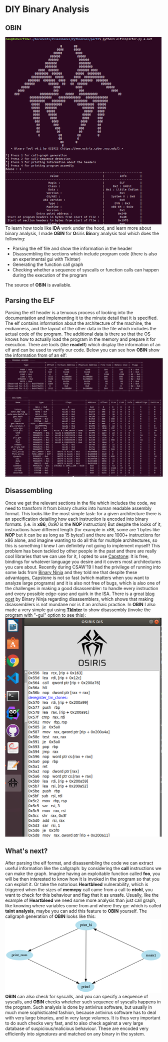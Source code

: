 # DIY Binary Analysis
## OBIN
<img src="https://github.com/ImanHosseini/OBIN/raw/master/blog/term.png" width="500" /> <br>
To learn how tools like **IDA** work under the hood, and learn more about binary analysis, I made **OBIN** for **O**siris **Bin**ary analysis tool which does the following: 
+ Parsing the elf file and show the information in the header <br>
+ Disassembling the sections which include program code (there is also an experimental gui with TkInter) <br>
+ Generating the function call graph <br>
+ Checking whether a sequence of syscalls or function calls can happen during the execution of the program <br>

The source of **OBIN** is available.

## Parsing the ELF
Parsing the elf header is a tenuous process of looking into the documentation and implementing it to the minute detail that it is specified. The elf contains information about the architecture of the machine, the endianness, and the layout of the other data in the file which includes the actual code of the program. The additional data is there so that the OS knows how to actually load the program in the memory and prepare it for execution. There are tools (like **readelf**) which display the information of an elf and can be used to verify our code. Below you can see how **OBIN** show the information from of an elf:
<img src="https://github.com/ImanHosseini/OBIN/raw/master/blog/hdr.png" width="900" />

## Disassembling
Once we get the relevant sections in the file which includes the code, we need to transform it from binary chunks into human readable assembly format. This looks like the most simple task: for a given architecture there is an specification detailing how each instruction is encoded into binary formats. (i.e. in **x86**, _0x90_ is the **NOP** instruction) But despite the looks of it, instructions have different length (for example in x86, some are 1 bytes like **NOP** but it can be as long as 15 bytes!) and there are 1000+ instructions for x86 alone, and imagine wanting to do all this for multiple architectures, so this is something I knew I am definitely not going to implement myself! This problem has been tackled by other people in the past and there are really cool libraries that we can use for it, I opted to use [Capstone](http://www.capstone-engine.org/): It is free, bindings for whatever language you desire and it covers most architectures you care about. Recently during CSAW'19 I had the privilege of running into some lads from [Binary Ninja](https://binary.ninja/) and they told me that despite these advantages, Capstone is not so fast (which matters when you want to analyze large programs) and it is also not free of bugs, which is also one of the challenges in making a good disassembler: to handle every instruction and every possible edge-case and quirk in the ISA. There is a great [blog post](https://binary.ninja/2018/06/19/fast-track-to-assembler-writing.html) by Binary Ninja regarding disassemblers, which shows that making disassemblers is not mundane nor is it an archaic practice. In **OBIN** I also made a very simple gui using [**TkInter**](https://docs.python.org/3/library/tk.html) to show disassembly (invoke the program with "-gui" option to see this):
<img src="https://github.com/ImanHosseini/OBIN/blob/master/blog/oscr.png" width="500" />
## What's next?
After parsing the elf format, and disassembling the code we can extract useful information like the callgraph: by considering the **call** instructions we can make the graph. Imagine having an exploitable function called **foo**, you will be then interested to know how it is invoked in the program so that you can exploit it. Or take the notorious **Heartbleed** vulnerability, which is triggered when the sizes of **memcpy** call came from a call to **ntohl**, you want to check for this behaviour and flag that it as unsafe. Usually, like the example of **Heartbleed** we need some more analysis than just call graph, like knowing where variables come from and where they go: which is called **taint analysis**, maybe you can add this feature to **OBIN** yourself. The callgraph generation of **OBIN** looks like this:
<img src="https://github.com/ImanHosseini/OBIN/raw/master/blog/call_graph.png" width="500" /> <br>
**OBIN** can also check for syscalls, and you can specify a sequence of syscalls, and **OBIN** checks wheteher such sequence of syscalls happens in the program. Such analysis is done by antivirus software, but usually in much more sophisticated fashion, because antivirus software has to deal with very large binaries, and in very large volumes. It is thus very important to do such checks very fast, and to also check against a very large database of suspicious/malicious behaviour. These are encoded very efficiently into _signatures_ and matched on any binary in the system.



